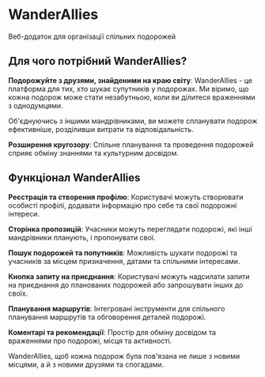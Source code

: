 # WanderAllies
Веб-додаток для організації спільних подорожей

## Для чого потрібний WanderAllies?

**Подорожуйте з друзями, знайденими на краю світу**: WanderAllies - це платформа для тих, хто шукає супутників у подорожах. Ми віримо, що кожна подорож може стати незабутньою, коли ви ділитеся враженнями з однодумцями.

Об'єднуючись з іншими мандрівниками, ви можете спланувати подорож ефективніше, розділивши витрати та відповідальність.

**Розширення кругозору**: Спільне планування та проведення подорожей сприяє обміну знаннями та культурним досвідом.

## Функціонал WanderAllies

**Реєстрація та створення профілю**: Користувачі можуть створювати особисті профілі, додавати інформацію про себе та свої подорожні інтереси.

**Сторінка пропозицій**: Учасники можуть переглядати подорожі, які інші мандрівники планують, і пропонувати свої.

**Пошук подорожей та попутників**: Можливість шукати подорожі та учасників за місцем призначення, датами та спільними інтересами.

**Кнопка запиту на приєднання**: Користувачі можуть надсилати запити на приєднання до планованих подорожей або запрошувати інших до своїх.

**Планування маршрутів**: Інтегровані інструменти для спільного планування маршрутів та обговорення деталей подорожі.

**Коментарі та рекомендації**: Простір для обміну досвідом та враженнями про подорожі, місця та активності.

WanderAllies, щоб кожна подорож була пов'язана не лише з новими місцями, а й з новими друзями та спогадами.
